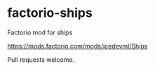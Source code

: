 # factorio-ships
Factorio mod for ships

https://mods.factorio.com/mods/icedevml/Ships

Pull requests welcome.
